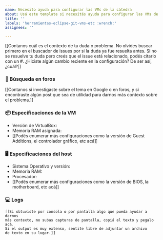 ```yaml
---
name: Necesito ayuda para configurar las VMs de la cátedra
about: Usá este template si necesitás ayuda para configurar las VMs de la cátedra.
title: ''
labels: 'herramientas-eclipse-git-vms-etc :wrench:'
assignees: ''

---
```


[[Contanos cuál es el contexto de tu duda o problema. No olvides buscar primero en el buscador de issues por si la duda ya fue resuelta antes. Si no se resuelve tu duda pero creés que el issue está relacionado, podés citarlo con un #. ¿Hiciste algún cambio reciente en la configuración? De ser así, ¿cuál?]]

### :mag_right: Búsqueda en foros
[[Contanos si investigaste sobre el tema en Google o en foros, y si encontraste algún post que sea de utilidad para darnos más contexto sobre el problema.]]

### 📦 Especificaciones de la VM
- Versión de VirtualBox: 
- Memoria RAM asignada:
- [[Podés enumerar más configuraciones como la versión de Guest Additions, el controlador gráfico, etc acá]]

### 🖥️ Especificaciones del host
- Sistema Operativo y versión:
- Memoria RAM:
- Procesador:
- [[Podés enumerar más configuraciones como la versión de BIOS, la motherboard, etc acá]]

### :computer: Logs
```
[[Si obtuviste por consola o por pantalla algo que pueda ayudar a darnos 
más contexto, no subas capturas de pantalla, copiá el texto y pegalo acá. 
Si el output es muy extenso, sentite libre de adjuntar un archivo 
de texto en su lugar.]]
```
